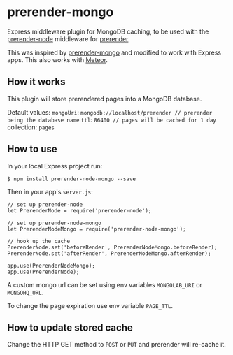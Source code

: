 prerender-mongo
=======================

Express middleware plugin for MongoDB caching, to be used with the [prerender-node](https://github.com/prerender/prerender-node) middleware for [prerender](https://github.com/prerender/prerender)

This was inspired by [prerender-mongo](https://github.com/dottodot/prerender-mongo) and modified to work with Express apps. This also works with [Meteor](https://www.meteor.com).

How it works
------------

This plugin will store prerendered pages into a MongoDB database.

Default values:
`mongoUri`: `mongodb://localhost/prerender // prerender being the database name`
`ttl`: `86400 // pages will be cached for 1 day`
collection: `pages`

How to use
----------

In your local Express project run:

    $ npm install prerender-node-mongo --save

Then in your app's `server.js`:

    // set up prerender-node
    let PrerenderNode = require('prerender-node');

    // set up prerender-node-mongo
    let PrerenderNodeMongo = require('prerender-node-mongo');

    // hook up the cache
    PrerenderNode.set('beforeRender', PrerenderNodeMongo.beforeRender);
    PrerenderNode.set('afterRender', PrerenderNodeMongo.afterRender);

    app.use(PrerenderNodeMongo);
    app.use(PrerenderNode);

A custom mongo url can be set using env variables `MONGOLAB_URI` or `MONGOHQ_URL`.

To change the page expiration use env variable `PAGE_TTL`.

How to update stored cache
--------------------------

Change the HTTP GET method to `POST` or `PUT` and prerender will re-cache it.
